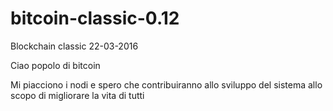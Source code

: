 # bitcoin-classic-0.12
Blockchain  classic 22-03-2016

Ciao popolo di bitcoin

Mi piacciono i nodi e spero che contribuiranno allo sviluppo del sistema allo scopo di migliorare la vita di tutti
